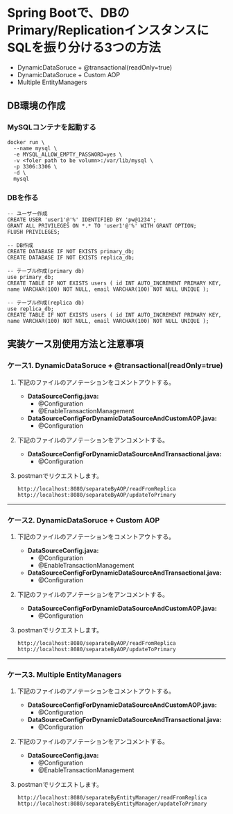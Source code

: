 # Spring Bootで、DBのPrimary/ReplicationインスタンスにSQLを振り分ける3つの方法
- DynamicDataSoruce + @transactional(readOnly=true)
- DynamicDataSoruce + Custom AOP
- Multiple EntityManagers


## DB環境の作成
###  MySQLコンテナを起動する
```
docker run \                                  
  --name mysql \
  -e MYSQL_ALLOW_EMPTY_PASSWORD=yes \
  -v <foler path to be volumn>:/var/lib/mysql \
  -p 3306:3306 \
  -d \
  mysql
```

### DBを作る

```
-- ユーザー作成
CREATE USER 'user1'@'%' IDENTIFIED BY 'pw@1234';
GRANT ALL PRIVILEGES ON *.* TO 'user1'@'%' WITH GRANT OPTION;
FLUSH PRIVILEGES;

-- DB作成
CREATE DATABASE IF NOT EXISTS primary_db;
CREATE DATABASE IF NOT EXISTS replica_db;

-- テーブル作成(primary db)
use primary_db;
CREATE TABLE IF NOT EXISTS users ( id INT AUTO_INCREMENT PRIMARY KEY, name VARCHAR(100) NOT NULL, email VARCHAR(100) NOT NULL UNIQUE );

-- テーブル作成(replica db)
use replica_db;
CREATE TABLE IF NOT EXISTS users ( id INT AUTO_INCREMENT PRIMARY KEY, name VARCHAR(100) NOT NULL, email VARCHAR(100) NOT NULL UNIQUE );
```


## 実装ケース別使用方法と注意事項

### ケース1. DynamicDataSoruce + @transactional(readOnly=true)
1. 下記のファイルのアノテーションをコメントアウトする。
    - **DataSourceConfig.java:**
       - @Configuration
       - @EnableTransactionManagement
    - **DataSourceConfigForDynamicDataSourceAndCustomAOP.java:**
       - @Configuration
2. 下記のファイルのアノテーションをアンコメントする。
    - **DataSourceConfigForDynamicDataSourceAndTransactional.java:**
       - @Configuration
       
3. postmanでリクエストします。
    ```
    http://localhost:8080/separateByAOP/readFromReplica
    http://localhost:8080/separateByAOP/updateToPrimary
    ```
---
### ケース2. DynamicDataSoruce + Custom AOP
1. 下記のファイルのアノテーションをコメントアウトする。
   - **DataSourceConfig.java:**
       - @Configuration
       - @EnableTransactionManagement
    - **DataSourceConfigForDynamicDataSourceAndTransactional.java:**
       - @Configuration
2. 下記のファイルのアノテーションをアンコメントする。
    - **DataSourceConfigForDynamicDataSourceAndCustomAOP.java:**
       - @Configuration
       
3. postmanでリクエストします。
    ```
    http://localhost:8080/separateByAOP/readFromReplica
    http://localhost:8080/separateByAOP/updateToPrimary
    ```
---
### ケース3. Multiple EntityManagers

1. 下記のファイルのアノテーションをコメントアウトする。
    - **DataSourceConfigForDynamicDataSourceAndCustomAOP.java:**
       - @Configuration
    - **DataSourceConfigForDynamicDataSourceAndTransactional.java:**
       - @Configuration
2. 下記のファイルのアノテーションをアンコメントする。

    - **DataSourceConfig.java:**
       - @Configuration
       - @EnableTransactionManagement   
3. postmanでリクエストします。
    ```
    http://localhost:8080/separateByEntityManager/readFromReplica
    http://localhost:8080/separateByEntityManager/updateToPrimary